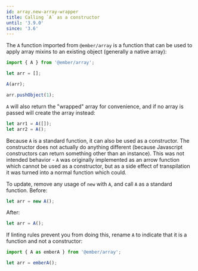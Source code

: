 ```yaml
---
id: array.new-array-wrapper
title: Calling `A` as a constructor
until: '3.9.0'
since: '3.6'
---
```


The `A` function imported from `@ember/array` is a function that can be used
to apply array mixins to an existing object (generally a native array):

```js
import { A } from '@ember/array';

let arr = [];

A(arr);

arr.pushObject(1);
```

`A` will also return the "wrapped" array for convenience, and if no array is
passed will create the array instead:

```js
let arr1 = A([]);
let arr2 = A();
```

Because `A` is a standard function, it can also be used as a constructor. The
constructor does not actually do anything different (because Javascript
constructors can return something other than an instance). This was not intended
behavior - `A` was originally implemented as an arrow function which cannot be
used as a constructor, but as a side effect of transpilation it was turned into
a normal function which could.

To update, remove any usage of `new` with `A`, and call `A` as a standard
function. Before:

```js
let arr = new A();
```

After:

```js
let arr = A();
```

If linting rules prevent you from doing this, rename `A` to indicate that it is
a function and not a constructor:

```js
import { A as emberA } from '@ember/array';

let arr = emberA();
```
